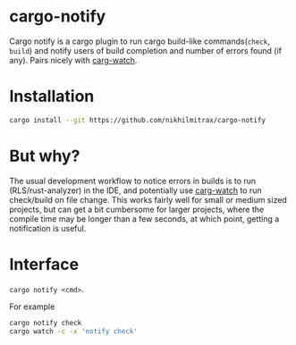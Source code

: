 # cargo-notify

Cargo notify is a cargo plugin to run cargo build-like commands(`check`, `build`) and notify users of build completion and number of errors found (if any). Pairs nicely with [carg-watch](https://github.com/passcod/cargo-watch).

# Installation
```bash
cargo install --git https://github.com/nikhilmitrax/cargo-notify
```

# But why?
The usual development workflow to notice errors in builds is to run (RLS/rust-analyzer) in the IDE, and potentially use [carg-watch](https://github.com/passcod/cargo-watch) to run check/build on file change. This works fairly well for small or medium sized projects, but can get a bit cumbersome for larger projects, where the compile time may be longer than a few seconds, at which point, getting a notification is useful.

# Interface
`cargo notify <cmd>`.

For example
```bash
cargo notify check
cargo watch -c -x 'notify check'
```
